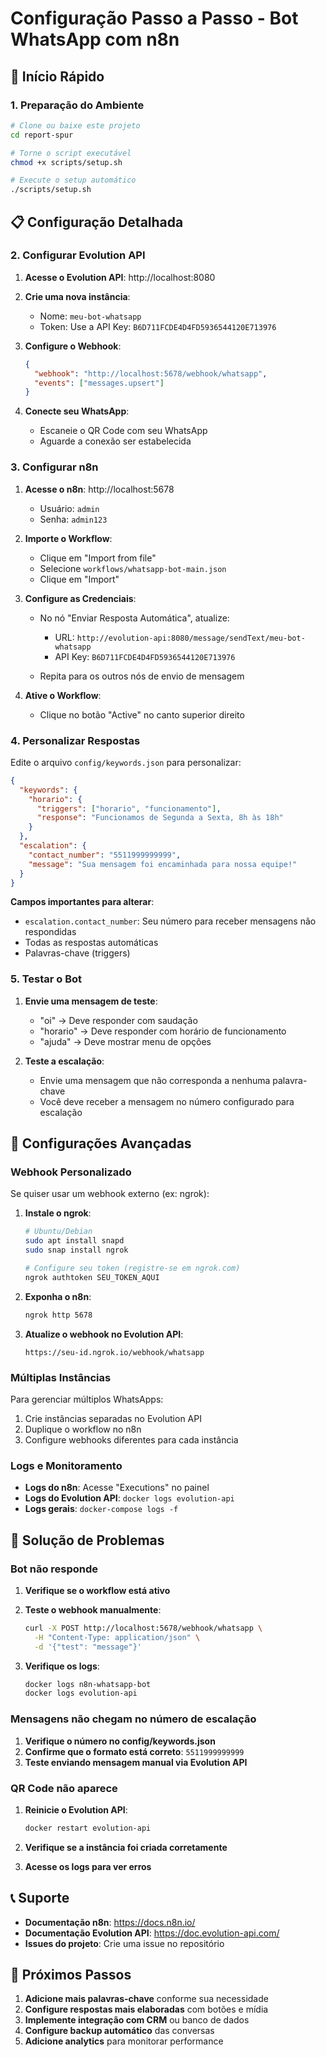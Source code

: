 # Configuração Passo a Passo - Bot WhatsApp com n8n

## 🚀 Início Rápido

### 1. Preparação do Ambiente

```bash
# Clone ou baixe este projeto
cd report-spur

# Torne o script executável
chmod +x scripts/setup.sh

# Execute o setup automático
./scripts/setup.sh
```

## 📋 Configuração Detalhada

### 2. Configurar Evolution API

1. **Acesse o Evolution API**: http://localhost:8080
2. **Crie uma nova instância**:
   - Nome: `meu-bot-whatsapp`
   - Token: Use a API Key: `B6D711FCDE4D4FD5936544120E713976`

3. **Configure o Webhook**:
   ```json
   {
     "webhook": "http://localhost:5678/webhook/whatsapp",
     "events": ["messages.upsert"]
   }
   ```

4. **Conecte seu WhatsApp**:
   - Escaneie o QR Code com seu WhatsApp
   - Aguarde a conexão ser estabelecida

### 3. Configurar n8n

1. **Acesse o n8n**: http://localhost:5678
   - Usuário: `admin`
   - Senha: `admin123`

2. **Importe o Workflow**:
   - Clique em "Import from file"
   - Selecione `workflows/whatsapp-bot-main.json`
   - Clique em "Import"

3. **Configure as Credenciais**:
   - No nó "Enviar Resposta Automática", atualize:
     - URL: `http://evolution-api:8080/message/sendText/meu-bot-whatsapp`
     - API Key: `B6D711FCDE4D4FD5936544120E713976`
   
   - Repita para os outros nós de envio de mensagem

4. **Ative o Workflow**:
   - Clique no botão "Active" no canto superior direito

### 4. Personalizar Respostas

Edite o arquivo `config/keywords.json` para personalizar:

```json
{
  "keywords": {
    "horario": {
      "triggers": ["horario", "funcionamento"],
      "response": "Funcionamos de Segunda a Sexta, 8h às 18h"
    }
  },
  "escalation": {
    "contact_number": "5511999999999",
    "message": "Sua mensagem foi encaminhada para nossa equipe!"
  }
}
```

**Campos importantes para alterar**:
- `escalation.contact_number`: Seu número para receber mensagens não respondidas
- Todas as respostas automáticas
- Palavras-chave (triggers)

### 5. Testar o Bot

1. **Envie uma mensagem de teste**:
   - "oi" → Deve responder com saudação
   - "horario" → Deve responder com horário de funcionamento
   - "ajuda" → Deve mostrar menu de opções

2. **Teste a escalação**:
   - Envie uma mensagem que não corresponda a nenhuma palavra-chave
   - Você deve receber a mensagem no número configurado para escalação

## 🔧 Configurações Avançadas

### Webhook Personalizado

Se quiser usar um webhook externo (ex: ngrok):

1. **Instale o ngrok**:
   ```bash
   # Ubuntu/Debian
   sudo apt install snapd
   sudo snap install ngrok
   
   # Configure seu token (registre-se em ngrok.com)
   ngrok authtoken SEU_TOKEN_AQUI
   ```

2. **Exponha o n8n**:
   ```bash
   ngrok http 5678
   ```

3. **Atualize o webhook no Evolution API**:
   ```
   https://seu-id.ngrok.io/webhook/whatsapp
   ```

### Múltiplas Instâncias

Para gerenciar múltiplos WhatsApps:

1. Crie instâncias separadas no Evolution API
2. Duplique o workflow no n8n
3. Configure webhooks diferentes para cada instância

### Logs e Monitoramento

- **Logs do n8n**: Acesse "Executions" no painel
- **Logs do Evolution API**: `docker logs evolution-api`
- **Logs gerais**: `docker-compose logs -f`

## 🐛 Solução de Problemas

### Bot não responde

1. **Verifique se o workflow está ativo**
2. **Teste o webhook manualmente**:
   ```bash
   curl -X POST http://localhost:5678/webhook/whatsapp \
     -H "Content-Type: application/json" \
     -d '{"test": "message"}'
   ```

3. **Verifique os logs**:
   ```bash
   docker logs n8n-whatsapp-bot
   docker logs evolution-api
   ```

### Mensagens não chegam no número de escalação

1. **Verifique o número no config/keywords.json**
2. **Confirme que o formato está correto**: `5511999999999`
3. **Teste enviando mensagem manual via Evolution API**

### QR Code não aparece

1. **Reinicie o Evolution API**:
   ```bash
   docker restart evolution-api
   ```

2. **Verifique se a instância foi criada corretamente**
3. **Acesse os logs para ver erros**

## 📞 Suporte

- **Documentação n8n**: https://docs.n8n.io/
- **Documentação Evolution API**: https://doc.evolution-api.com/
- **Issues do projeto**: Crie uma issue no repositório

## 🎯 Próximos Passos

1. **Adicione mais palavras-chave** conforme sua necessidade
2. **Configure respostas mais elaboradas** com botões e mídia
3. **Implemente integração com CRM** ou banco de dados
4. **Configure backup automático** das conversas
5. **Adicione analytics** para monitorar performance 